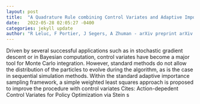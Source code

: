 ```yaml
---
layout: post
title:  "A Quadrature Rule combining Control Variates and Adaptive Importance Sampling"
date:   2022-05-28 02:05:27 -0400
categories: jekyll update
author: "R Leluc, F Portier, J Segers, A Zhuman - arXiv preprint arXiv:2205.11890, 2022"
---
```

Driven by several successful applications such as in stochastic gradient descent or in Bayesian computation, control variates have become a major tool for Monte Carlo integration. However, standard methods do not allow the distribution of the particles to evolve during the algorithm, as is the case in sequential simulation methods. Within the standard adaptive importance sampling framework, a simple weighted least squares approach is proposed to improve the procedure with control variates  Cites: Action-depedent Control Variates for Policy Optimization via Stein s 
